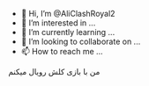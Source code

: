 - 👋 Hi, I’m @AliClashRoyal2
- 👀 I’m interested in ...
- 🌱 I’m currently learning ...
- 💞️ I’m looking to collaborate on ...
- 📫 How to reach me ...

<!---
AliClashRoyal2/AliClashRoyal2 is a ✨ special ✨ repository because its `README.md` (this file) appears on your GitHub profile.
You can click the Preview link to take a look at your changes.
--->
من با بازی کلش رویال میکنم
